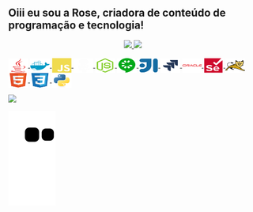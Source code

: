 <!--
**rsortica/rsortica** is a ✨ _special_ ✨ repository because its `README.md` (this file) appears on your GitHub profile.

Here are some ideas to get you started:

  <h3>I'm automated test developer</h3>

- 🔭 I’m currently working on API and Frontend test scripts.
- 🖥️ I’m currently learning Robotic Process Automation (RPA).
-->
## Oiii eu sou a Rose, criadora de conteúdo de programação e tecnologia!
<div align="center">
  <a href="https://github.com/rsortica">
  <img height="160em" src="https://github-readme-stats.vercel.app/api?username=rsortica&show_icons=true&theme=dracula&include_all_commits=true&count_private=true"/>
  <img height="160em" src="https://github-readme-stats.vercel.app/api/top-langs/?username=rafaballerini&layout=compact&langs_count=7&theme=dracula"/>
</div>
  
<div style="display: inline_block"><br>
  <img align="center" alt="Kod-Java" height="30" width="40" src="https://raw.githubusercontent.com/devicons/devicon/master/icons/java/java-plain.svg">  
  <img align="center" alt="Kod-Docker" height="30" width="40" src="https://raw.githubusercontent.com/devicons/devicon/master/icons/docker/docker-plain.svg">
  <img align="center" alt="Kod-Js" height="30" width="40" src="https://raw.githubusercontent.com/devicons/devicon/master/icons/javascript/javascript-plain.svg">  
  <img align="center" alt="Kod-Jenkins" height="30" width="40" src="https://raw.githubusercontent.com/devicons/devicon/master/icons/jenkins/jenkins-plain.svg">
  <img align="center" alt="Kod-Node" height="30" width="40" src="https://raw.githubusercontent.com/devicons/devicon/master/icons/nodejs/nodejs-plain.svg">  
  <img align="center" alt="Kod-Cucumber" height="30" width="40" src="https://raw.githubusercontent.com/devicons/devicon/master/icons/cucumber/cucumber-plain.svg">
  <img align="center" alt="Kod-IJ" height="30" width="40" src="https://raw.githubusercontent.com/devicons/devicon/master/icons/intellij/intellij-plain.svg">
  <img align="center" alt="Kod-jira" height="30" width="40" src="https://raw.githubusercontent.com/devicons/devicon/master/icons/jira/jira-plain.svg">  
  <img align="center" alt="Kod-Oracle" height="30" width="40" src="https://raw.githubusercontent.com/devicons/devicon/master/icons/oracle/oracle-original.svg">  
  <img align="center" alt="Kod-Sl" height="30" width="40" src="https://raw.githubusercontent.com/devicons/devicon/master/icons/selenium/selenium-original.svg">  
  <img align="center" alt="Kod-TC" height="30" width="40" src="https://raw.githubusercontent.com/devicons/devicon/master/icons/tomcat/tomcat-original.svg">
  <img align="center" alt="Rafa-HTML" height="30" width="40" src="https://raw.githubusercontent.com/devicons/devicon/master/icons/html5/html5-original.svg">
  <img align="center" alt="Rafa-CSS" height="30" width="40" src="https://raw.githubusercontent.com/devicons/devicon/master/icons/css3/css3-original.svg">
  <img align="center" alt="Rafa-Python" height="30" width="40" src="https://raw.githubusercontent.com/devicons/devicon/master/icons/python/python-original.svg">
</div>
</p>

 <div> 
  <a href="https://www.linkedin.com/in/rosenirodrigues/" target="_blank"><img src="https://img.shields.io/badge/-LinkedIn-%230077B5?style=for-the-badge&logo=linkedin&logoColor=white" target="_blank"></a> 
 
  ![Snake animation](https://github.com/rafaballerini/rafaballerini/blob/output/github-contribution-grid-snake.svg)
 
</div>

